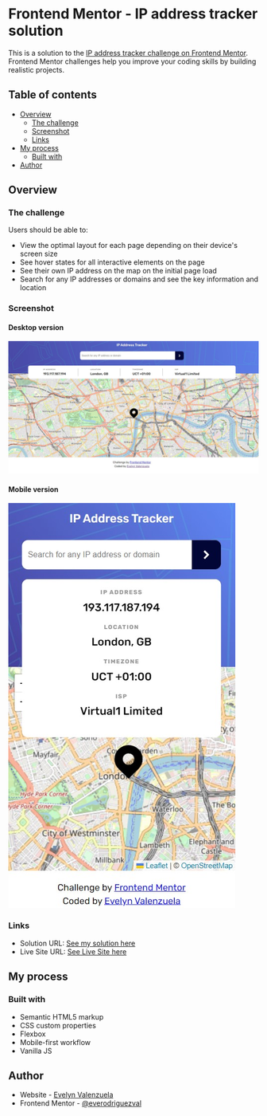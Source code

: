# Frontend Mentor - IP address tracker solution

This is a solution to the [IP address tracker challenge on Frontend Mentor](https://www.frontendmentor.io/challenges/ip-address-tracker-I8-0yYAH0). Frontend Mentor challenges help you improve your coding skills by building realistic projects. 

## Table of contents

- [Overview](#overview)
  - [The challenge](#the-challenge)
  - [Screenshot](#screenshot)
  - [Links](#links)
- [My process](#my-process)
  - [Built with](#built-with)
- [Author](#author)

## Overview

### The challenge

Users should be able to:

- View the optimal layout for each page depending on their device's screen size
- See hover states for all interactive elements on the page
- See their own IP address on the map on the initial page load
- Search for any IP addresses or domains and see the key information and location

### Screenshot

#### Desktop version
![](./Screenshot_desktop_IP_address.jpg)

#### Mobile version
![](./mobile_IP_address.jpg)

### Links

- Solution URL: [See my solution here](https://www.frontendmentor.io/solutions/ip-address-tracker-solution-dDopzdhLr9)
- Live Site URL: [See Live Site here](https://everodriguezval.github.io/IP-Address-Tracker/)

## My process

### Built with

- Semantic HTML5 markup
- CSS custom properties
- Flexbox
- Mobile-first workflow
- Vanilla JS

## Author
- Website - [Evelyn Valenzuela](https://evelynvalenzuela.com/)
- Frontend Mentor - [@everodriguezval](https://www.frontendmentor.io/profile/everodriguezval)


